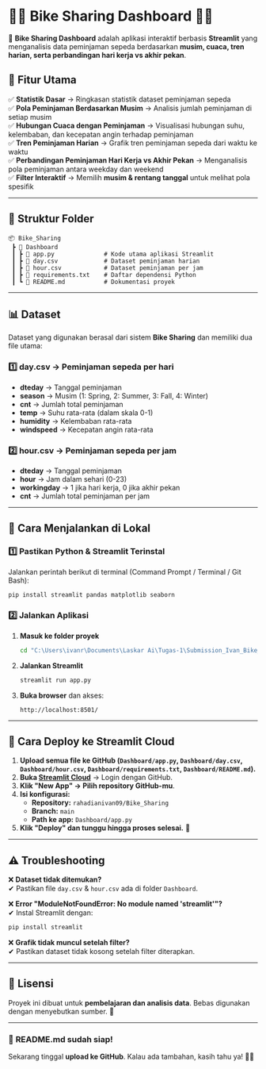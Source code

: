 # 🚴‍♂️ Bike Sharing Dashboard 🚴‍♀️  

📌 **Bike Sharing Dashboard** adalah aplikasi interaktif berbasis **Streamlit** yang menganalisis data peminjaman sepeda berdasarkan **musim, cuaca, tren harian, serta perbandingan hari kerja vs akhir pekan**.  

## 🎯 **Fitur Utama**  
✅ **Statistik Dasar** → Ringkasan statistik dataset peminjaman sepeda  
✅ **Pola Peminjaman Berdasarkan Musim** → Analisis jumlah peminjaman di setiap musim  
✅ **Hubungan Cuaca dengan Peminjaman** → Visualisasi hubungan suhu, kelembaban, dan kecepatan angin terhadap peminjaman  
✅ **Tren Peminjaman Harian** → Grafik tren peminjaman sepeda dari waktu ke waktu  
✅ **Perbandingan Peminjaman Hari Kerja vs Akhir Pekan** → Menganalisis pola peminjaman antara weekday dan weekend  
✅ **Filter Interaktif** → Memilih **musim & rentang tanggal** untuk melihat pola spesifik  

---  

## 📂 **Struktur Folder**  
```
📦 Bike_Sharing
 ┣ 📂 Dashboard
 ┃ ┣ 📜 app.py              # Kode utama aplikasi Streamlit
 ┃ ┣ 📜 day.csv             # Dataset peminjaman harian
 ┃ ┣ 📜 hour.csv            # Dataset peminjaman per jam
 ┃ ┣ 📜 requirements.txt    # Daftar dependensi Python
 ┃ ┗ 📜 README.md           # Dokumentasi proyek
```  

---  

## 📊 **Dataset**  
Dataset yang digunakan berasal dari sistem **Bike Sharing** dan memiliki dua file utama:  

### **1️⃣ day.csv** → **Peminjaman sepeda per hari**  
- **dteday** → Tanggal peminjaman  
- **season** → Musim (1: Spring, 2: Summer, 3: Fall, 4: Winter)  
- **cnt** → Jumlah total peminjaman  
- **temp** → Suhu rata-rata (dalam skala 0-1)  
- **humidity** → Kelembaban rata-rata  
- **windspeed** → Kecepatan angin rata-rata  

### **2️⃣ hour.csv** → **Peminjaman sepeda per jam**  
- **dteday** → Tanggal peminjaman  
- **hour** → Jam dalam sehari (0-23)  
- **workingday** → 1 jika hari kerja, 0 jika akhir pekan  
- **cnt** → Jumlah total peminjaman per jam  

---  

## 🚀 **Cara Menjalankan di Lokal**  
### **1️⃣ Pastikan Python & Streamlit Terinstal**  
Jalankan perintah berikut di terminal (Command Prompt / Terminal / Git Bash):  
```bash
pip install streamlit pandas matplotlib seaborn
```  

### **2️⃣ Jalankan Aplikasi**  
1. **Masuk ke folder proyek**  
   ```bash
   cd "C:\Users\ivanr\Documents\Laskar Ai\Tugas-1\Submission_Ivan_Bike_3rd\Dashboard"
   ```  
2. **Jalankan Streamlit**  
   ```bash
   streamlit run app.py
   ```  
3. **Buka browser** dan akses:  
   ```
   http://localhost:8501/
   ```  

---  

## 🚀 **Cara Deploy ke Streamlit Cloud**  
1. **Upload semua file ke GitHub (`Dashboard/app.py`, `Dashboard/day.csv`, `Dashboard/hour.csv`, `Dashboard/requirements.txt`, `Dashboard/README.md`).**  
2. **Buka [Streamlit Cloud](https://share.streamlit.io/)** → Login dengan GitHub.  
3. **Klik "New App" → Pilih repository GitHub-mu**.  
4. **Isi konfigurasi:**  
   - **Repository:** `rahadianivan09/Bike_Sharing`  
   - **Branch:** `main`  
   - **Path ke app:** `Dashboard/app.py`  
5. **Klik "Deploy" dan tunggu hingga proses selesai.** 🎉  

---  

## ⚠ **Troubleshooting**  
❌ **Dataset tidak ditemukan?**  
✔ Pastikan file `day.csv` & `hour.csv` ada di folder `Dashboard`.  

❌ **Error "ModuleNotFoundError: No module named 'streamlit'"?**  
✔ Instal Streamlit dengan:  
```bash
pip install streamlit
```  

❌ **Grafik tidak muncul setelah filter?**  
✔ Pastikan dataset tidak kosong setelah filter diterapkan.  

---  

## 📜 **Lisensi**  
Proyek ini dibuat untuk **pembelajaran dan analisis data**. Bebas digunakan dengan menyebutkan sumber. 🚀  

---  

### 🎉 **README.md sudah siap!**  
Sekarang tinggal **upload ke GitHub**. Kalau ada tambahan, kasih tahu ya! 🚀😊

